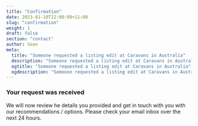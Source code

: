 ```yaml
---
title: "Confirmation"
date: 2023-01-10T22:00:09+11:00
slug: "confirmation"
weight: 1
draft: false
section: "contact"
author: Sean
meta:
  title: "Someone requested a listing edit at Caravans in Australia"
  description: "Someone requested a listing edit at Caravans in Australia"
  ogtitle: "Someone requested a listing edit at Caravans in Australia"
  ogdescription: "Someone requested a listing edit at Caravans in Australia"
---
```


### Your request was received

We will now review he details you provided and get in touch with you with our recommendations / options. Please check your email inbox over the next 24 hours.
